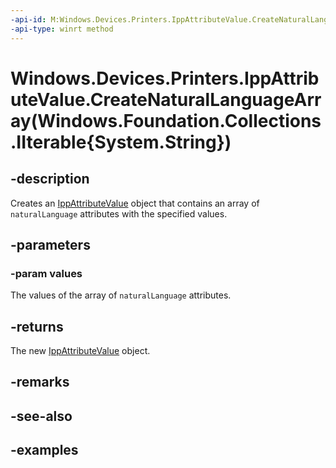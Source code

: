 ```yaml
---
-api-id: M:Windows.Devices.Printers.IppAttributeValue.CreateNaturalLanguageArray(Windows.Foundation.Collections.IIterable{System.String})
-api-type: winrt method
---
```


# Windows.Devices.Printers.IppAttributeValue.CreateNaturalLanguageArray(Windows.Foundation.Collections.IIterable{System.String})

<!--
public static Windows.Devices.Printers.IppAttributeValue CreateNaturalLanguageArray (System.Collections.Generic.IEnumerable<string> values);
-->


## -description

Creates an [IppAttributeValue](ippattributevalue.md) object that contains an array of `naturalLanguage` attributes with the specified values.

## -parameters

### -param values

The values of the array of `naturalLanguage` attributes.

## -returns

The new [IppAttributeValue](ippattributevalue.md) object.

## -remarks

## -see-also

## -examples



